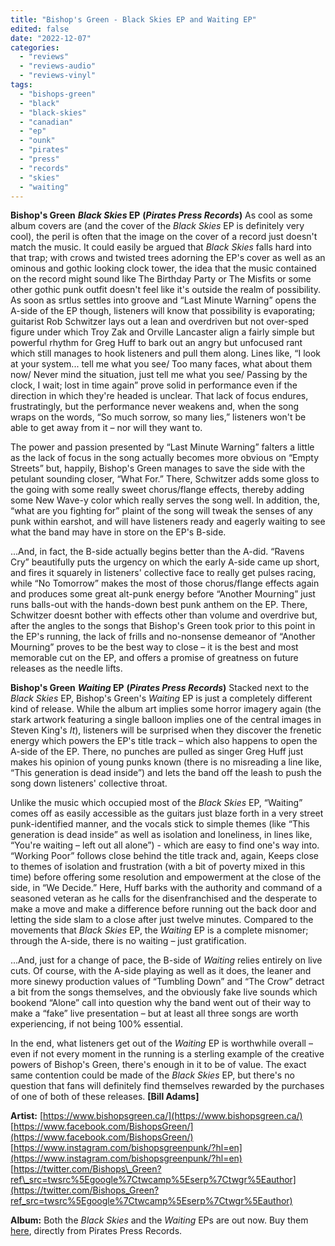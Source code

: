 ```yaml
---
title: "Bishop's Green - Black Skies EP and Waiting EP"
edited: false
date: "2022-12-07"
categories:
  - "reviews"
  - "reviews-audio"
  - "reviews-vinyl"
tags:
  - "bishops-green"
  - "black"
  - "black-skies"
  - "canadian"
  - "ep"
  - "ounk"
  - "pirates"
  - "press"
  - "records"
  - "skies"
  - "waiting"
---
```


**Bishop's Green** **_Black Skies_ EP** **(_Pirates Press Records_)** As cool as some album covers are (and the cover of the _Black Skies_ EP is definitely very cool), the peril is often that the image on the cover of a record just doesn't match the music. It could easily be argued that _Black Skies_ falls hard into that trap; with crows and twisted trees adorning the EP's cover as well as an ominous and gothic looking clock tower, the idea that the music contained on the record might sound like The Birthday Party or The Misfits or some other gothic punk outfit doesn't feel like it's outside the realm of possibility. As soon as srtlus settles into groove and “Last Minute Warning” opens the A-side of the EP though, listeners will know that possibility is evaporating; guitarist Rob Schwitzer lays out a lean and overdriven but not over-sped figure under which Troy Zak and Orville Lancaster align a fairly simple but powerful rhythm for Greg Huff to bark out an angry but unfocused rant which still manages to hook listeners and pull them along. Lines like, “I look at your system... tell me what you see/ Too many faces, what about them now/ Never mind the situation, just tell me what you see/ Passing by the clock, I wait; lost in time again” prove solid in performance even if the direction in which they're headed is unclear. That lack of focus endures, frustratingly, but the performance never weakens and, when the song wraps on the words, “So much sorrow, so many lies,” listeners won't be able to get away from it – nor will they want to.

The power and passion presented by “Last Minute Warning” falters a little as the lack of focus in the song actually becomes more obvious on “Empty Streets” but, happily, Bishop's Green manages to save the side with the petulant sounding closer, “What For.” There, Schwitzer adds some gloss to the going with some really sweet chorus/flange effects, thereby adding some New Wave-y color which really serves the song well. In addition, the, “what are you fighting for” plaint of the song will tweak the senses of any punk within earshot, and will have listeners ready and eagerly waiting to see what the band may have in store on the EP's B-side.

...And, in fact, the B-side actually begins better than the A-did. “Ravens Cry” beautifully puts the urgency on which the early A-side came up short, and fires it squarely in listeners' collective face to really get pulses racing, while “No Tomorrow” makes the most of those chorus/flange effects again and produces some great alt-punk energy before “Another Mourning” just runs balls-out with the hands-down best punk anthem on the EP. There, Schwitzer doesnt bother with effects other than volume and overdrive but, after the angles to the songs that Bishop's Green took prior to this point in the EP's running, the lack of frills and no-nonsense demeanor of “Another Mourning” proves to be the best way to close – it is the best and most memorable cut on the EP, and offers a promise of greatness on future releases as the needle lifts.

**Bishop's Green** **_Waiting_ EP** **(_Pirates Press Records_)** Stacked next to the _Black Skies_ EP, Bishop's Green's _Waiting_ EP is just a completely different kind of release. While the album art implies some horror imagery again (the stark artwork featuring a single balloon implies one of the central images in Steven King's _It_), listeners will be surprised when they discover the frenetic energy which powers the EP's title track – which also happens to open the A-side of the EP. There, no punches are pulled as singer Greg Huff just makes his opinion of young punks known (there is no misreading a line like, “This generation is dead inside”) and lets the band off the leash to push the song down listeners' collective throat.

Unlike the music which occupied most of the _Black Skies_ EP, “Waiting” comes off as easily accessible as the guitars just blaze forth in a very street punk-identified manner, and the vocals stick to simple themes (like “This generation is dead inside” as well as isolation and loneliness, in lines like, “You're waiting – left out all alone”) - which are easy to find one's way into. “Working Poor” follows close behind the title track and, again, Keeps close to themes of isolation and frustration (with a bit of poverty mixed in this time) before offering some resolution and empowerment at the close of the side, in “We Decide.” Here, Huff barks with the authority and command of a seasoned veteran as he calls for the disenfranchised and the desperate to make a move and make a difference before running out the back door and letting the side slam to a close after just twelve minutes. Compared to the movements that _Black Skies_ EP, the _Waiting_ EP is a complete misnomer; through the A-side, there is no waiting – just gratification.

...And, just for a change of pace, the B-side of _Waiting_ relies entirely on live cuts. Of course, with the A-side playing as well as it does, the leaner and more sinewy production values of “Tumbling Down” and “The Crow” detract a bit from the songs themselves, and the obviously fake live sounds which bookend “Alone” call into question why the band went out of their way to make a “fake” live presentation – but at least all three songs are worth experiencing, if not being 100% essential.

In the end, what listeners get out of the _Waiting_ EP is worthwhile overall – even if not every moment in the running is a sterling example of the creative powers of Bishop's Green, there's enough in it to be of value. The exact same contention could be made of the _Black Skies_ EP, but there's no question that fans will definitely find themselves rewarded by the purchases of one of both of these releases. **\[Bill Adams\]**

**Artist:** [https://www.bishopsgreen.ca/](https://www.bishopsgreen.ca/) [https://www.facebook.com/BishopsGreen/](https://www.facebook.com/BishopsGreen/) [https://www.instagram.com/bishopsgreenpunk/?hl=en](https://www.instagram.com/bishopsgreenpunk/?hl=en) [https://twitter.com/Bishops\_Green?ref\_src=twsrc%5Egoogle%7Ctwcamp%5Eserp%7Ctwgr%5Eauthor](https://twitter.com/Bishops_Green?ref_src=twsrc%5Egoogle%7Ctwcamp%5Eserp%7Ctwgr%5Eauthor)

**Album:** Both the _Black Skies_ and the _Waiting_ EPs are out now. Buy them [here](https://shop.piratespressrecords.com/pages/bishops-green/), directly from Pirates Press Records.
